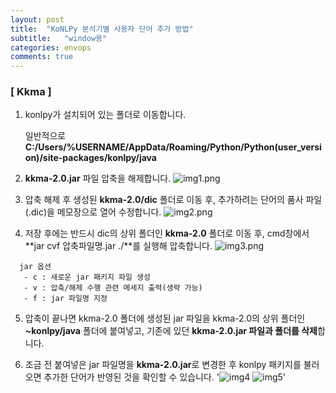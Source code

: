 ```yaml
---
layout: post
title:  "KoNLPy 분석기별 사용자 단어 추가 방법"
subtitle:   "window용"
categories: envops
comments: true
---
```


### [ Kkma ]
1. konlpy가 설치되어 있는 폴더로 이동합니다.

   일반적으로
   **C:/Users/%USERNAME/AppData/Roaming/Python/Python(user_version)/site-packages/konlpy/java**

2. **kkma-2.0.jar** 파일 압축을 해제합니다.
   ![img1.png](https://jiyeonnn03.github.io/assets/img/blog/kkma_사전경로.png)


3. 압축 해제 후 생성된 **kkma-2.0/dic** 폴더로 이동 후, 추가하려는 단어의 품사 파일(.dic)을 메모장으로 열어 수정합니다.
   ![img2.png](https://jiyeonnn03.github.io/assets/img/blog/kkma_사전.png)


4. 저장 후에는 반드시 dic의 상위 폴더인 **kkma-2.0** 폴더로 이동 후, cmd창에서 **jar cvf 압축파일명.jar ./**를 실행해 압축합니다.
   ![img3.png](https://jiyeonnn03.github.io/assets/img/blog/kkma_압축해제.png)
```
  jar 옵션
   - c : 새로운 jar 패키지 파일 생성
   - v : 압축/해제 수행 관련 메세지 출력(생략 가능)
   - f : jar 파일명 지정
```

5. 압축이 끝나면 kkma-2.0 폴더에 생성된 jar 파일을 kkma-2.0의 상위 폴더인 **~konlpy/java** 폴더에 붙여넣고, 기존에 있던 **kkma-2.0.jar 파일과 폴더를 삭제**합니다.


6. 조금 전 붙여넣은 jar 파일명을 **kkma-2.0.jar**로 변경한 후 konlpy 패키지를 불러오면 추가한 단어가 반영된 것을 확인할 수 있습니다.
   '![img4](https://jiyeonnn03.github.io/assets/img/blog/kkma_단어추가전.png)
   ![img5](https://jiyeonnn03.github.io/assets/img/blog/kkma_단어추가후.png)'
